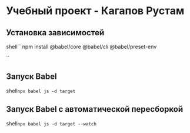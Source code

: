 # Учебный проект - Кагапов Рустам

## Установка зависимостей

shell``
npm install @babel/core @babel/cli @babel/preset-env

``

## Запуск Babel
shell``
npx babel js -d target
``

## Запуск Babel с автоматической пересборкой
shell``
npx babel js -d target --watch
``